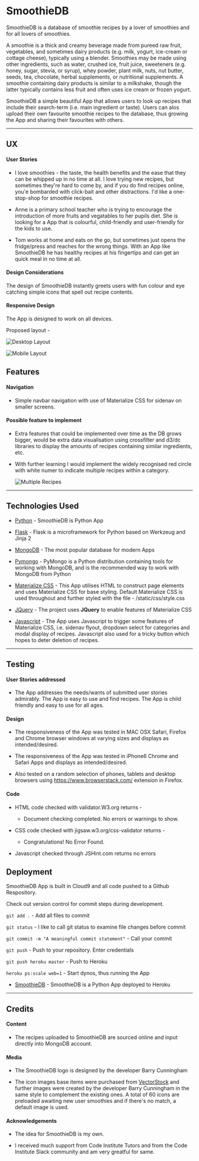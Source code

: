 # SmoothieDB

SmoothieDB is a database of smoothie recipes by a lover of smoothies and for all lovers of smoothies.

A smoothie is a thick and creamy beverage made from pureed raw fruit, vegetables, and sometimes dairy products (e.g. milk, yogurt, ice-cream or cottage cheese), typically using a blender. Smoothies may be made using other ingredients, such as water, crushed ice, fruit juice, sweeteners (e.g. honey, sugar, stevia, or syrup), whey powder, plant milk, nuts, nut butter, seeds, tea, chocolate, herbal supplements, or nutritional supplements. A smoothie containing dairy products is similar to a milkshake, though the latter typically contains less fruit and often uses ice cream or frozen yogurt. 

SmoothieDB a simple beautiful App that allows users to look up recipes that include their search-term (i.e. main ingredient or taste). Users can alos upload their own favourite smoothie recipes to the database, thus growing the App and sharing their favourites with others.

<hr/>

## UX

#### User Stories
 
- I love smoothies - the taste, the health benefits and the ease that they can be whipped up in no time at all. I love trying new recipes, but sometimes they're hard to come by, and if you do find recipes online, you'e bombarded with click-bait and other distractions. I'd like a one-stop-shop for smoothie recipes.

- Anne is a primary school teacher who is trying to encourage the introduction of more fruits and vegatables to her pupils diet. She is looking for a App that is colourful, child-friendly and user-friendly for the kids to use.

- Tom works at home and eats on the go, but sometimes just opens the fridge/press and reaches for the wrong things. With an App like SmoothieDB he has healthy recipes at his fingertips and can get an quick meal in no time at all.

#### Design Considerations

The design of SmoothieDB instantly greets users with fun colour and eye catching simple icons that spell out recipe contents.

#### Responsive Design

The App is designed to work on all devices.

Proposed layout -

![Desktop Layout](documentation/desktop-plan.png)

![Mobile Layout](/documentation/mobile-plan.png)


## Features

#### Navigation
- Simple navbar navigation with use of Materialize CSS for sidenav on smaller screens.

#### Possible feature to implement
- Extra features that could be implemented over time as the DB grows bigger, would be extra data visualisation using crossfilter and d3/dc libraries to display the amounts of recipes containing similar ingredients, etc.

- With further learning I would implement the widely recognised red circle with white numer to indicate multiple recipes within a category.

    ![Multiple Recipes](/documentation/multiple-recipes.png)

<hr/>

## Technologies Used

- [Python](https://www.python.org/) - SmoothieDB is Python App

- [Flask](http://flask.pocoo.org/) - Flask is a microframework for Python based on Werkzeug and Jinja 2

- [MongoDB](https://www.mongodb.com/) - The most popular database for modern Apps

- [Pymongo](https://api.mongodb.com/python/current/) - PyMongo is a Python distribution containing tools for working with MongoDB, and is the recommended way to work with MongoDB from Python

- [Materialize CSS](https://materializecss.com/) - This App utilises HTML to construct page elements and uses Materialize CSS for base styling. Default Materialize CSS is used throughout and further styled with the file - /static/css/style.css

- [JQuery](https://jquery.com) - The project uses **JQuery** to enable features of Materialize CSS

- [Javascript](https://www.javascript.com/) - The App uses Javascript to trigger some features of Materialize CSS, i.e. sidenav flyout, dropdown select for categories and modal display of recipes. Javascript also used for a tricky button which hopes to deter deletion of recipes.

<hr/>

## Testing

#### User Stories addressed

- The App addresses the needs/wants of submitted user stories admirably. The App is easy to use and find recipes. The App is child friendly and easy to use for all ages.

#### Design

- The responsiveness of the App was tested in MAC OSX Safari, Firefox and Chrome browser windows at varying sizes and displays as intended/desired.

- The responsiveness of the App was tested in iPhone6 Chrome and Safari Apps and displays as intended/desired.

- Also tested on a random selection of phones, tablets and desktop browsers using https://www.browserstack.com/
extension in Firefox.

#### Code

- HTML code checked with validator.W3.org returns -
    - Document checking completed. No errors or warnings to show.

- CSS code checked with jigsaw.w3.org/css-validator returns -
    - Congratulations! No Error Found.

- Javascript checked through JSHint.com returns no errors

## Deployment

SmoothieDB App is built in Cloud9 and all code pushed to a Github Respository.

Check out version control for commit steps during development.

`git add .` - Add all files to commit

`git status` - I like to call git status to examine file changes before commit

`git commit -m "A meaningful commit statement"` - Call your commit

`git push` - Push to your repository. Enter credentials

`git push heroku master` - Push to Heroku

`heroku ps:scale web=1` - Start dynos, thus running the App

- [SmoothieDB](https://smoothie-db.herokuapp.com/) - SmoothieDB is a Python App deployed to Heroku

<hr/>

## Credits

#### Content
- The recipes uploaded to SmoothieDB are sourced online and input directly into MongoDB account.

#### Media
- The SmoothieDB logo is designed by the developer Barry Cunningham

- The icon images base items were purchased from [VectorStock](https://www.vectorstock.com/) and further images were created by the developer Barry Cunningham in the same style to complement the existing ones. A total of 60 icons are preloaded awaiting new user smoothies and if there's no match, a default image is used.

#### Acknowledgements

- The idea for SmoothieDB is my own.

- I received much support from Code Institute Tutors and from the Code Institute Slack community and am very greatful for same.